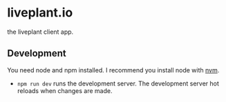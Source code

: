 # liveplant.io

the liveplant client app.

## Development

You need node and npm installed. I recommend you install node with [nvm][].

- `npm run dev` runs the development server. The development server hot reloads when changes are made.

[nvm]: https://github.com/creationix/nvm
[make]: https://www.gnu.org/software/make/
